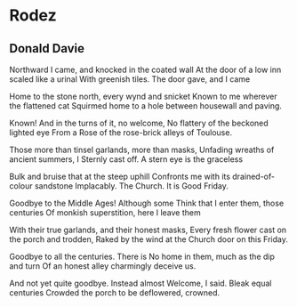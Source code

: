 # Rodez
## Donald Davie
﻿Northward I came, and knocked in the coated wall
At the door of a low inn scaled like a urinal
With greenish tiles. The door gave, and I came

Home to the stone north, every wynd and snicket
Known to me wherever the flattened cat
Squirmed home to a hole between housewall and paving.

Known! And in the turns of it, no welcome,
No flattery of the beckoned lighted eye
From a Rose of the rose-brick alleys of Toulouse.

Those more than tinsel garlands, more than masks,
Unfading wreaths of ancient summers, I
Sternly cast off. A stern eye is the graceless

Bulk and bruise that at the steep uphill
Confronts me with its drained-of-colour sandstone
Implacably. The Church. It is Good Friday.

Goodbye to the Middle Ages! Although some
Think that I enter them, those centuries
Of monkish superstition, here I leave them

With their true garlands, and their honest masks,
Every fresh flower cast on the porch and trodden,
Raked by the wind at the Church door on this Friday.

Goodbye to all the centuries. There is
No home in them, much as the dip and turn
Of an honest alley charmingly deceive us.

And not yet quite goodbye. Instead almost
Welcome, I said. Bleak equal centuries
Crowded the porch to be deflowered, crowned.